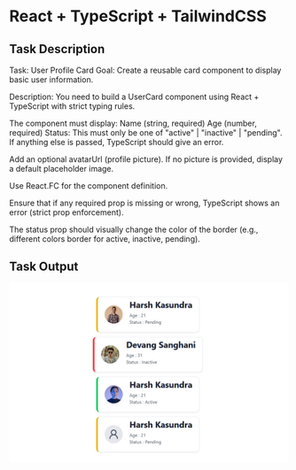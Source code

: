 # React + TypeScript + TailwindCSS

## Task Description

Task: User Profile Card
Goal: Create a reusable card component to display basic user information.

Description:
You need to build a UserCard component using React + TypeScript with strict typing rules.

The component must display:
Name (string, required)
Age (number, required)
Status: This must only be one of "active" | "inactive" | "pending". If anything else is passed, TypeScript should give an error.

Add an optional avatarUrl (profile picture). If no picture is provided, display a default placeholder image.

Use React.FC for the component definition.

Ensure that if any required prop is missing or wrong, TypeScript shows an error (strict prop enforcement).

The status prop should visually change the color of the border (e.g., different colors border for active, inactive, pending).

## Task Output

![output image](image.png)

